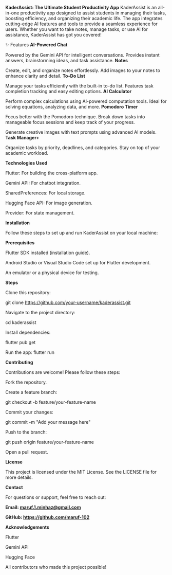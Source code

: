 **KaderAssist: The Ultimate Student Productivity App**
KaderAssist is an all-in-one productivity app designed to assist students in managing their tasks, boosting efficiency, and organizing their academic life. The app integrates cutting-edge AI features and tools to provide a seamless experience for users. Whether you want to take notes, manage tasks, or use AI for assistance, KaderAssist has got you covered!

✨ Features
**AI-Powered Chat**

Powered by the Gemini API for intelligent conversations.
Provides instant answers, brainstorming ideas, and task assistance.
**Notes**

Create, edit, and organize notes effortlessly.
Add images to your notes to enhance clarity and detail.
**To-Do List**

Manage your tasks efficiently with the built-in to-do list.
Features task completion tracking and easy editing options.
**AI Calculator**

Perform complex calculations using AI-powered computation tools.
Ideal for solving equations, analyzing data, and more.
**Pomodoro Timer**

Focus better with the Pomodoro technique.
Break down tasks into manageable focus sessions and keep track of your progress.


Generate creative images with text prompts using advanced AI models.
**Task Manager+**

Organize tasks by priority, deadlines, and categories.
Stay on top of your academic workload.

**Technologies Used**

Flutter: For building the cross-platform app.

Gemini API: For chatbot integration.

SharedPreferences: For local storage.

Hugging Face API: For image generation.

Provider: For state management.



**Installation**

Follow these steps to set up and run KaderAssist on your local machine:

**Prerequisites**

Flutter SDK installed (installation guide).

Android Studio or Visual Studio Code set up for Flutter development.

An emulator or a physical device for testing.

**Steps**

Clone this repository:

git clone https://github.com/your-username/kaderassist.git

Navigate to the project directory:

cd kaderassist

Install dependencies:

flutter pub get

Run the app:
flutter run

**Contributing**

Contributions are welcome! Please follow these steps:

Fork the repository.

Create a feature branch:

git checkout -b feature/your-feature-name

Commit your changes:

git commit -m "Add your message here"

Push to the branch:

git push origin feature/your-feature-name

Open a pull request.

**License**

This project is licensed under the MIT License. See the LICENSE file for more details.

**Contact**

For questions or support, feel free to reach out:

**Email: maruf.1.minhaz@gmail.com**

**GitHub: https://github.com/maruf-102**

**Acknowledgements**

Flutter

Gemini API

Hugging Face

All contributors who made this project possible!
